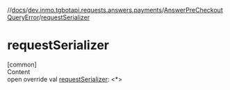 //[docs](../../../index.md)/[dev.inmo.tgbotapi.requests.answers.payments](../index.md)/[AnswerPreCheckoutQueryError](index.md)/[requestSerializer](request-serializer.md)



# requestSerializer  
[common]  
Content  
open override val [requestSerializer](request-serializer.md): <*>  



